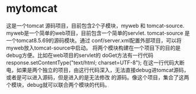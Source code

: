 # mytomcat
这是一个tomcat 源码项目，目前包含2个子模块，myweb 和 tomcat-source.
myweb是一个简单的web项目，目前包含一个简单的servlet.
tomcat-source 是一个tomcat8.5.69的源码模块。通过 conf/server.xml配置外部项目，可以将myweb放入tomcat-source中启动。
将两个模块构建在一个项目下的目的是debug方便。比如在web项目的servlet的 doGet方法有一行代码 
response.setContentType("text/html; charset=UTF-8");
在这一行代码大断电，如果是两个独立的项目，由这行代码深入，无法直接debug进tomcat源码，或者是可以进入源码，但是进入的是无法修改
的源码。像这个项目，集合了这两个模块，debug就可以联合两个模块的代码。
